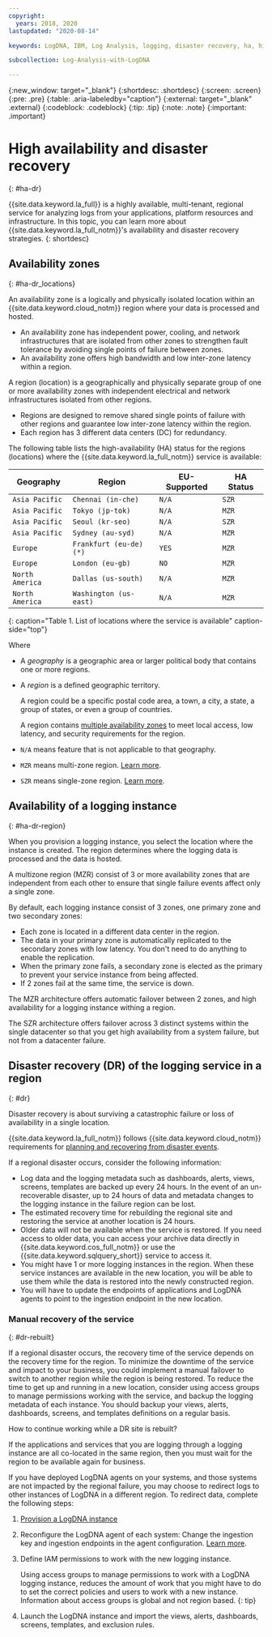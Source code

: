 ```yaml
---
copyright:
  years: 2018, 2020
lastupdated: "2020-08-14"

keywords: LogDNA, IBM, Log Analysis, logging, disaster recovery, ha, high availability, redundancy

subcollection: Log-Analysis-with-LogDNA

---
```


{:new_window: target="_blank"}
{:shortdesc: .shortdesc}
{:screen: .screen}
{:pre: .pre}
{:table: .aria-labeledby="caption"}
{:external: target="_blank" .external}
{:codeblock: .codeblock}
{:tip: .tip}
{:note: .note}
{:important: .important}

# High availability and disaster recovery
{: #ha-dr}

{{site.data.keyword.la_full}} is a highly available, multi-tenant, regional service for analyzing logs from your applications, platform resources and infrastructure. In this topic, you can learn more about {{site.data.keyword.la_full_notm}}'s availability and disaster recovery strategies.
{: shortdesc}



## Availability zones
{: #ha-dr_locations}

An availability zone is a logically and physically isolated location within an {{site.data.keyword.cloud_notm}} region where your data is processed and hosted. 
* An availability zone has independent power, cooling, and network infrastructures that are isolated from other zones to strengthen fault tolerance by avoiding single points of failure between zones.
* An availability zone offers high bandwidth and low inter-zone latency within a region.

A region (location) is a geographically and physically separate group of one or more availability zones with independent electrical and network infrastructures isolated from other regions. 
* Regions are designed to remove shared single points of failure with other regions and guarantee low inter-zone latency within the region.
* Each region has 3 different data centers (DC) for redundancy.

The following table lists the high-availability (HA) status for the regions (locations) where the {{site.data.keyword.la_full_notm}} service is available:

| Geography             | Region                   | EU-Supported | HA Status |
|-----------------------|--------------------------|--------------|-----------|
| `Asia Pacific`        |	`Chennai (in-che)`       | `N/A`        | `SZR`     |
| `Asia Pacific`        | `Tokyo (jp-tok)`         | `N/A`        | `MZR`     |
| `Asia Pacific`        | `Seoul (kr-seo)`         | `N/A`        | `SZR`     |
| `Asia Pacific`        | `Sydney (au-syd)`        | `N/A`        | `MZR`     |
| `Europe`              | `Frankfurt (eu-de) (*)`  | `YES`        | `MZR`     |
| `Europe`              | `London (eu-gb)`         | `NO`         | `MZR`     |
| `North America`       | `Dallas (us-south)`      | `N/A`        | `MZR`     |
| `North America`       | `Washington (us-east)`   | `N/A`        | `MZR`     |
{: caption="Table 1. List of locations where the service is available" caption-side="top"}


Where
* A *geography* is a geographic area or larger political body that contains one or more regions.
* A *region* is a defined geographic territory. 

    A region could be a specific postal code area, a town, a city, a state, a group of states, or even a group of countries. 

    A region contains [multiple availability zones](https://www.ibm.com/cloud/data-centers/) to meet local access, low latency, and security requirements for the region.

* `N/A` means feature that is not applicable to that geography.
* `MZR` means multi-zone region. [Learn more](/docs/overview?topic=overview-locations#mzr-table).
* `SZR` means single-zone region. [Learn more](/docs/overview?topic=overview-locations#szr-table).




## Availability of a logging instance
{: #ha-dr-region}

When you provision a logging instance, you select the location where the instance is created. The region determines where the logging data is processed and the data is hosted. 

A multizone region (MZR) consist of 3 or more availability zones that are independent from each other to ensure that single failure events affect only a single zone.

By default, each logging instance consist of 3 zones, one primary zone and two secondary zones: 
* Each zone is located in a different data center in the region.
* The data in your primary zone is automatically replicated to the secondary zones with low latency. You don't need to do anything to enable the replication. 
* When the primary zone fails, a secondary zone is elected as the primary to prevent your service instance from being affected. 
* If 2 zones fail at the same time, the service is down.

The MZR architecture offers automatic failover between 2 zones, and high availability for a logging instance withing a region.

The SZR architecture offers failover across 3 distinct systems within the single datacenter so that you get high availability from a system failure, but not from a datacenter failure.

## Disaster recovery (DR) of the logging service in a region
{: #dr}

Disaster recovery is about surviving a catastrophic failure or loss of availability in a single location. 

{{site.data.keyword.la_full_notm}} follows {{site.data.keyword.cloud_notm}} requirements for [planning and recovering from disaster events](/docs/overview?topic=overview-zero-downtime#disaster-recovery).

If a regional disaster occurs, consider the following information:
* Log data and the logging metadata such as dashboards, alerts, views, screens, templates are backed up every 24 hours. In the event of an un-recoverable disaster, up to 24 hours of data and metadata changes to the logging instance in the failure region can be lost.
* The estimated recovery time for rebuilding the regional site and restoring the service at another location is 24 hours.
* Older data will not be available when the service is restored. If you need access to older data, you can access your archive data directly in {{site.data.keyword.cos_full_notm}} or use the {{site.data.keyword.sqlquery_short}} service to access it.  
* You might have 1 or more logging instances in the region. When these service instances are available in the new location, you will be able to use them while the data is restored into the newly constructed region.
* You will have to update the endpoints of applications and LogDNA agents to point to the ingestion endpoint in the new location. 




### Manual recovery of the service
{: #dr-rebuilt}

If a regional disaster occurs, the recovery time of the service depends on the recovery time for the region. To minimize the downtime of the service and impact to your business, you could implement a manual failover to switch to another region while the region is being restored. To reduce the time to get up and running in a new location, consider using access groups to manage permissions working with the service, and backup the logging metadata of each instance. You should backup your views, alerts, dashboards, screens, and templates definitions on a regular basis.

How to continue working while a DR site is rebuilt?

If the applications and services that you are logging through a logging instance are all co-located in the same region, then you must wait for the region to be available again for business.

If you have deployed LogDNA agents on your systems, and those systems are not impacted by the regional failure, you may choose to redirect logs to other instances of LogDNA in a different region. To redirect data, complete the following steps:
1. [Provision a LogDNA instance](/docs/Log-Analysis-with-LogDNA?topic=Log-Analysis-with-LogDNA-provision)
2. Reconfigure the LogDNA agent of each system: Change the ingestion key and ingestion endpoints in the agent configuration. [Learn more](/docs/Log-Analysis-with-LogDNA?topic=Log-Analysis-with-LogDNA-logdna_agent).
3. Define IAM permissions to work with the new logging instance.

    Using access groups to manage permissions to work with a LogDNA logging instance, reduces the amount of work that you might have to do to set the correct policies and users to work with a new instance. Information about access groups is global and not region based.
    {: tip}

4. Launch the LogDNA instance and import the views, alerts, dashboards, screens, templates, and exclusion rules.






